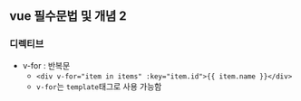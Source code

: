 ## vue 필수문법 및 개념 2

### 디렉티브

- v-for : 반복문
  - `<div v-for="item in items" :key="item.id">{{ item.name }}</div>`
  - `v-for`는 `template`태그로 사용 가능함

### <template> 태그의 주요 목적

- DOM에 렌더링되지 않는 요소: <template> 자체는 DOM에 추가되지 않으며, 내부 내용만 렌더링됨됨
- 위치 지정 역할: 특정 Vue 지시문과 함께 사용하여 구조를 정의하고 컨텐츠를 유연하게 관리할 수 있음
- teplate과 같이 사용할 수 있는 지시문
  - v-if, v-else-if, v-else, v-for, v-slot
    -v-for와 key
  - v-for가 있는 <template> 태그는 key 속성을 가질 수 있음, 이 외의 속성은 <template> 태그에 의미가 없으므로 무시됨
  ```
  <template v-for="item in items" :key="item.id">
    <div>{{ item.name }}</div>
    <span>{{ item.description }}</span>
  </template>
  ```

## vue 스타일 적용 방법

### SFC에 있는 스타일 태그 사용

- <style> 태그를 사용하여 컴포넌트에 스타일을 적용할 수 있음
- scoped 속성을 추가하면 해당 스타일은 컴포넌트 내에서만 적용됨
- scoped 속성이 없으면 전역 스타일로 적용됨
- style 태그안에 @import를 사용하여 외부 스타일시트를 불러올 수 있음
- vite.config.js에 '@': fileURLToPath(new URL('./src', import.meta.url)) => 커스텀 에일리어스 설정
  - 이 설정을 통해 src 디렉토리를 '@'로 사용할 수 있음
  - 대부분 ~ 또는 @를 사용함
  - 이 설정을 통해 경로를 더 간결하게 사용할 수 있음

### 전역 스타일 적용 main.js

- 그냥 main.js에 import './index.css'로 불러오는 것도 가능함
- import "..." => 외부 스타일시트 가져오기 전역

### 인라인 스타일

- <div :style="{ color: 'red', fontSize: '13px' }"></div> => 인라인 스타일 적용
- v-bind:style 속성을 사용하여 인라인 스타일을 적용할 수 있음
  - `:style="{ color: 'red', fontSize: '13px' }"`
- data 속성을 사용하여 동적으로 스타일을 적용할 수 있음
  - `styleObject: { color: 'red', fontSize: '13px' }`
- 배열 스타일 바인딩
  - `:style="[styleObject, { fontSize: '13px' }]"`

### 객체 클래스 바인딩

- <div :class="{ active: isActive }"></div> => 객체 클래스 바인딩

### 외부 css 프레임 워크와 vue 스타일

- 부트스트랩
  - vue-bootstrap
- 테일윈드
  - https://tailwindcss.com/docs/guides/vite#vue
  - npm install -D tailwindcss postcss autoprefixer
  - npx tailwindcss init -p
  - content 에서 vue 추가해줘야함

### CSS 전처리기 사용

- sass
- npm install sass-loader sass --save-dev

### styled-components

- npm i @vue-styled-components/core

## v-model 디렉티브

- v-model 디렉티브는 폼 입력과 애플리케이션 상태를 양방향으로 바인딩하는데 사용됨
- v-model로 바인딩된 입력 요소는 사용자 입력에 따라 애플리케이션 상태가 업데이트됨
